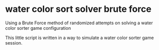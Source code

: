 # water color sort solver brute force
Using a Brute Force method of randomized attempts on solving a water color sorter game configuration

This little script is written in a way to simulate a water color sorter game session.
